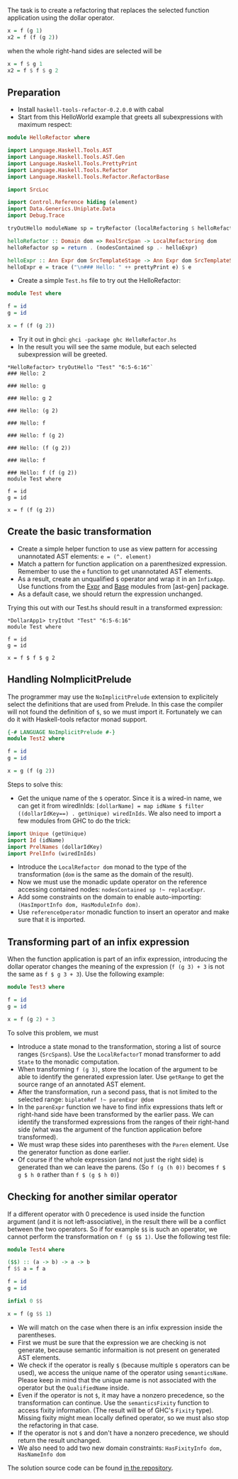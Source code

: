 
The task is to create a refactoring that replaces the selected function application using the dollar operator.

```haskell
x = f (g 1)
x2 = f (f (g 2))
```
when the whole right-hand sides are selected will be
```haskell
x = f $ g 1
x2 = f $ f $ g 2
```

Preparation
-----------------

 - Install `haskell-tools-refactor-0.2.0.0` with cabal
 - Start from this HelloWorld example that greets all subexpressions with maximum respect:

```haskell
module HelloRefactor where

import Language.Haskell.Tools.AST
import Language.Haskell.Tools.AST.Gen
import Language.Haskell.Tools.PrettyPrint
import Language.Haskell.Tools.Refactor
import Language.Haskell.Tools.Refactor.RefactorBase

import SrcLoc

import Control.Reference hiding (element)
import Data.Generics.Uniplate.Data
import Debug.Trace

tryOutHello moduleName sp = tryRefactor (localRefactoring $ helloRefactor (readSrcSpan (toFileName "." moduleName) sp)) moduleName

helloRefactor :: Domain dom => RealSrcSpan -> LocalRefactoring dom
helloRefactor sp = return . (nodesContained sp .- helloExpr)

helloExpr :: Ann Expr dom SrcTemplateStage -> Ann Expr dom SrcTemplateStage
helloExpr e = trace ("\n### Hello: " ++ prettyPrint e) $ e
```

 - Create a simple `Test.hs` file to try out the HelloRefactor:
```haskell
module Test where

f = id
g = id

x = f (f (g 2))
```

 - Try it out in ghci: `ghci -package ghc HelloRefactor.hs`
 - In the result you will see the same module, but each selected subexpression will be greeted.

```
*HelloRefactor> tryOutHello "Test" "6:5-6:16"`
### Hello: 2

### Hello: g

### Hello: g 2

### Hello: (g 2)

### Hello: f

### Hello: f (g 2)

### Hello: (f (g 2))

### Hello: f

### Hello: f (f (g 2))
module Test where

f = id
g = id

x = f (f (g 2))
```


Create the basic transformation
----------------

 - Create a simple helper function to use as view pattern for accessing unannotated AST elements: `e = (^. element)`
 - Match a pattern for function application on a parenthesized expression. Remember to use the `e` function to get unannotated AST elements.
 - As a result, create an unqualified `$` operator and wrap it in an `InfixApp`. Use functions from the [Expr](http://hackage.haskell.org/package/haskell-tools-ast-gen-0.2.0.0/docs/Language-Haskell-Tools-AST-Gen-Exprs.html) and [Base](http://hackage.haskell.org/package/haskell-tools-ast-gen-0.2.0.0/docs/Language-Haskell-Tools-AST-Gen-Base.html) modules from [ast-gen] package.
 - As a default case, we should return the expression unchanged.

Trying this out with our Test.hs should result in a transformed expression:
```
*DollarApp1> tryItOut "Test" "6:5-6:16"
module Test where

f = id
g = id

x = f $ f $ g 2
```

Handling NoImplicitPrelude
-----------------

The programmer may use the `NoImplicitPrelude` extension to explicitely select the definitions that are used from Prelude. In this case the compiler will not found the definition of `$`, so we must import it. Fortunately we can do it with Haskell-tools refactor monad support.

```haskell
{-# LANGUAGE NoImplicitPrelude #-}
module Test2 where

f = id
g = id

x = g (f (g 2))
```

Steps to solve this:
  - Get the unique name of the `$` operator. Since it is a wired-in name, we can get it from wiredInIds: `[dollarName] = map idName $ filter ((dollarIdKey==) . getUnique) wiredInIds`. We also need to import a few modules from GHC to do the trick:

```haskell
import Unique (getUnique)
import Id (idName)
import PrelNames (dollarIdKey)
import PrelInfo (wiredInIds)
```
  - Introduce the `LocalRefactor dom` monad to the type of the transformation (`dom` is the same as the domain of the result).
  - Now we must use the monadic update operator on the reference accessing contained nodes: `nodesContained sp !~ replaceExpr`.
  - Add some constraints on the domain to enable auto-importing: `(HasImportInfo dom, HasModuleInfo dom)`.
  - Use `referenceOperator` monadic function to insert an operator and make sure that it is imported.

Transforming part of an infix expression
--------------------------------------------

When the function application is part of an infix expression, introducing the dollar operator changes the meaning of the expression (`f (g 3) + 3` is not the same as `f $ g 3 + 3`). Use the following example:

```haskell
module Test3 where

f = id
g = id

x = f (g 2) + 3
```

To solve this problem, we must
 - Introduce a state monad to the transformation, storing a list of source ranges (`SrcSpan`s). Use the `LocalRefactorT` monad transformer to add `State` to the monadic computation.
 - When transforming `f (g 3)`, store the location of the argument to be able to identify the generated expression later. Use `getRange` to get the source range of an annotated AST element.
 - After the transformation, run a second pass, that is not limited to the selected range: `biplateRef !~ parenExpr @dom`
 - In the `parenExpr` function we have to find infix expressions thats left or right-hand side have been transformed by the earlier pass. We can identify the transformed expressions from the ranges of their right-hand side (what was the argument of the function application before transformed).
 - We must wrap these sides into parentheses with the `Paren` element. Use the generator function as done earlier.
 - Of course if the whole expression (and not just the right side) is generated than we can leave the parens. (So `f (g (h 0))` becomes `f $ g $ h 0` rather than `f $ (g $ h 0)`)

Checking for another similar operator
---------------------------------------

If a different operator with 0 precedence is used inside the function argument (and it is not left-associative), in the result there will be a conflict between the two operators. So if for example `$$` is such an operator, we cannot perform the transformation on `f (g $$ 1)`. Use the following test file:

```haskell
module Test4 where

($$) :: (a -> b) -> a -> b
f $$ a = f a

f = id
g = id

infixl 0 $$

x = f (g $$ 1)
```

  - We will match on the case when there is an infix expression inside the parentheses.
  - First we must be sure that the expression we are checking is not generate, because semantic informaition is not present on generated AST elements.
  - We check if the operator is really `$` (because multiple `$` operators can be used), we access the unique name of the operator using `semanticsName`. Please keep in mind that the unique name is not associated with the operator but the `QualifiedName` inside.
  - Even if the operator is not `$`, it may have a nonzero precedence, so the transformation can continue. Use the `semanticsFixity` function to access fixity information. (The result will be of GHC's `Fixity` type). Missing fixity might mean locally defined operator, so we must also stop the refactoring in that case.
  - If the operator is not `$` and don't have a nonzero precedence, we should return the result unchanged.
  - We also need to add two new domain constraints: `HasFixityInfo dom, HasNameInfo dom`

The solution source code can be found [in the repository](https://github.com/haskell-tools/haskell-tools/blob/master/src/refactor/Language/Haskell/Tools/Refactor/Predefined/DollarApp.hs).
